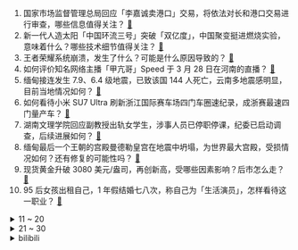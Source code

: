 1. 国家市场监督管理总局回应「李嘉诚卖港口」交易，将依法对长和港口交易进行审查，哪些信息值得关注？ [:link:](https://www.zhihu.com/question/1889048882111017656)
2. 新一代人造太阳「中国环流三号」突破「双亿度」，中国聚变挺进燃烧实验，意味着什么？哪些技术细节值得关注？ [:link:](https://www.zhihu.com/question/1888954297380746177)
3. 王者荣耀系统崩溃，发生了什么？可能是什么原因导致的？ [:link:](https://www.zhihu.com/question/1889065612266922475)
4. 如何评价知名网络主播「甲亢哥」Speed 于 3 月 28 日在河南的直播？ [:link:](https://www.zhihu.com/question/1888965447984060312)
5. 缅甸接连发生 7.9、6.4 级地震，已致该国 144 人死亡，云南多地震感明显，目前当地情况如何？ [:link:](https://www.zhihu.com/question/1888963932565238220)
6. 如何看待小米 SU7 Ultra 刷新浙江国际赛车场四门车圈速纪录，成浙赛最速四门量产车？ [:link:](https://www.zhihu.com/question/1888896330866353892)
7. 湖南文理学院回应副教授出轨女学生，涉事人员已停职停课，纪委已启动调查，后续进展如何？ [:link:](https://www.zhihu.com/question/1889006146125272793)
8. 缅甸最后一个王朝的宫殿曼德勒皇宫在地震中坍塌，为世界最大宫殿，受损情况如何？还有修复的可能性吗？ [:link:](https://www.zhihu.com/question/1889038094277239807)
9. 现货黄金升破 3080 美元/盎司，再创新高，受哪些因素影响？后市怎么走？ [:link:](https://www.zhihu.com/question/1888886909578744708)
10. 95 后女孩出租自己，1 年假结婚七八次，称自己为「生活演员」，怎样看待这一职业？ [:link:](https://www.zhihu.com/question/1888955264016805908)
<details>
<summary>11 ~ 20</summary>

11. 26 岁北大研究生回应当食堂阿姨，比互联网大厂更快乐，想做食堂经理，如何看待她的选择？ [:link:](https://www.zhihu.com/question/1888867601821725829)
12. 王兴兴最新发声「今年的需求点爆了，不光是宇树科技」，机器人行业发展现状如何？ [:link:](https://www.zhihu.com/question/15619645902)
13. 职场中的人才，到底是「选拔」出来的还是「培养」出来的？ [:link:](https://www.zhihu.com/question/1888968544336700972)
14. 12 岁男孩遵义半马 1 小时 17 分完赛，破年龄段世界纪录，你如何看待此事？ [:link:](https://www.zhihu.com/question/1888888903878018395)
15. 如何看待特朗普称白宫「群聊泄密」事件结果并不严重？事件背后真相究竟为何？ [:link:](https://www.zhihu.com/question/1888527619345080619)
16. 4名美军士兵在立陶宛边境训练时失踪，值得关注吗？ [:link:](https://www.zhihu.com/question/1888509227649176550)
17. 清朝为什么不认金朝祖宗，反而把宋朝视为正统延续？请进了帝王庙? [:link:](https://www.zhihu.com/question/15691958794)
18. 董明珠称「不喜欢员工去家里，上下级得保持好距离」，你怎么看职场同事相处的边界？ [:link:](https://www.zhihu.com/question/1888601791404410624)
19. 王宝强新剧《棋士》结构与美剧《绝命毒师》相似，是否算抄袭？ [:link:](https://www.zhihu.com/question/1888624416184854388)
20. 《雷霆特攻队*》《星际宝贝》《会计刺客 2》三部好莱坞电影确认引进内地，对于这些作品你有哪些期待？ [:link:](https://www.zhihu.com/question/15653104193)
</details>
<details>
<summary>21 ~ 30</summary>

21. 小米和比亚迪前后脚巨额融资，透露哪些信息？ [:link:](https://www.zhihu.com/question/1888198672535217265)
22. 博士大佬们看文献会采用翻译软件嘛?有什么推荐的翻译软件? [:link:](https://www.zhihu.com/question/660877226)
23. 英菲尼迪起诉前代言人王力宏，双方的争议点是什么？解约已过两年多，英菲尼迪为什么选择此时起诉？ [:link:](https://www.zhihu.com/question/1888276264378397155)
24. 37 岁张继科喊话想参加 2029 全运会，现实吗？他复出的话能达到怎样的水平？ [:link:](https://www.zhihu.com/question/1888951574862192899)
25. 外包保洁员主动投靠境外情报机关，造成重大失泄密，其将承担怎样的责任？工作中要从哪些环节提高保密意识？ [:link:](https://www.zhihu.com/question/1888901710124114971)
26. 公孙瓒明明一手好牌，为何最后却输得那么惨？ [:link:](https://www.zhihu.com/question/644112668)
27. 深圳官宣房票制度，四大一线城市均已开始探索，什么是房票制度？能激活更多购房需求吗？ [:link:](https://www.zhihu.com/question/1888719532350207150)
28. 农村为什么要通自来水？之前井水挺甜清凉，现在的自来水总感觉有味道，通自来水是为了收费吗？ [:link:](https://www.zhihu.com/question/15663399987)
29. 辅导孩子作业，能想到的方法都用了，怎么教都不会，反而更差了，又新增不爱说话的习惯，到底是哪出了问题？ [:link:](https://www.zhihu.com/question/1886365701876466619)
30. 对同一件事情，不同人有不同的看法，这都是因为后天原因吗？还是也有一些人由于天生性格不同而产生的差异？ [:link:](https://www.zhihu.com/question/15691975511)
</details><details>
<summary>bilibili</summary>

</details>
